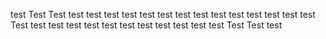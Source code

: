 test
Test
Test
test
test
test
test
test
test
test
test
test
test
test
test
test
test
Test
test
test
test
test
test
test
test
test
test
test
test
Test
Test
test

